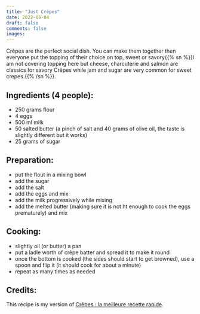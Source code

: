 ```yaml
---
title: "Just Crêpes"
date: 2022-06-04
draft: false
comments: false
images:
---
```


Crêpes are the perfect social dish.
You can make them together then everyone put the topping of their choice on top, sweet or savory{{% sn %}}I am not covering topping here but cheese, charcuterie and salmon are classics for savory Crêpes while jam and sugar are very common for sweet crepes.{{% /sn %}}.

## Ingredients (4 people):

* 250 grams flour
* 4 eggs
* 500 ml milk
* 50 salted butter (a pinch of salt and 40 grams of olive oil, the taste is slightly different but it works)
* 25 grams of sugar

## Preparation:

* put the flout in a mixing bowl
* add the sugar
* add the salt
* add the eggs and mix
* add the milk progressively while mixing
* add the melted butter (making sure it is not ht enough to cook the eggs prematurely) and mix

## Cooking:

* slightly oil (or butter) a pan
* put a ladle worth of crêpe batter and spread it to make it round
* once the bottom is cooked (the sides should start to get browned), use a spoon and flip it (it should cook for about a minute)
* repeat as many times as needed

## Credits:

This recipe is my version of [Crêpes : la meilleure recette rapide](https://cuisine.journaldesfemmes.fr/recette/333415-recette-de-crepes-la-meilleure-recette-rapide).